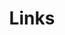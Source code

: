 ---
title: Links
permalink: "/links/"
layout: links
links:
  - title: "REVIEW: Pareidolia 2020 by HerCampus Nottingham"
    link: "https://www.hercampus.com/school/nottingham/pareidolia-2020-review-and-reflection-theatre-s-existence-now-digital-landscape"
  - title: "REVIEW: Pareidolia 2020 by A Younger Theatre"
    link: "https://www.ayoungertheatre.com/review-pareidolia-phone-box-theatre-company/"
---